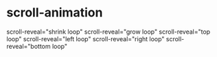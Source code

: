 # scroll-animation

scroll-reveal="shrink loop"
scroll-reveal="grow loop"
scroll-reveal="top loop"
scroll-reveal="left loop"
scroll-reveal="right loop"
scroll-reveal="bottom loop"
